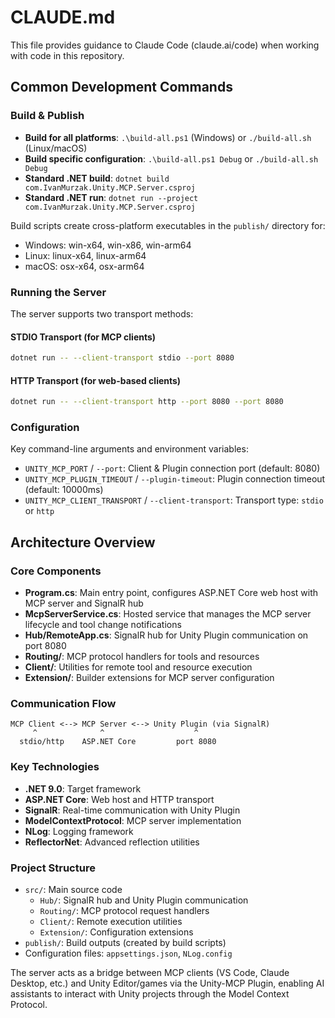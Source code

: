 # CLAUDE.md

This file provides guidance to Claude Code (claude.ai/code) when working with code in this repository.

## Common Development Commands

### Build & Publish
- **Build for all platforms**: `.\build-all.ps1` (Windows) or `./build-all.sh` (Linux/macOS)
- **Build specific configuration**: `.\build-all.ps1 Debug` or `./build-all.sh Debug`
- **Standard .NET build**: `dotnet build com.IvanMurzak.Unity.MCP.Server.csproj`
- **Standard .NET run**: `dotnet run --project com.IvanMurzak.Unity.MCP.Server.csproj`

Build scripts create cross-platform executables in the `publish/` directory for:
- Windows: win-x64, win-x86, win-arm64
- Linux: linux-x64, linux-arm64
- macOS: osx-x64, osx-arm64

### Running the Server
The server supports two transport methods:

#### STDIO Transport (for MCP clients)
```bash
dotnet run -- --client-transport stdio --port 8080
```

#### HTTP Transport (for web-based clients)
```bash
dotnet run -- --client-transport http --port 8080 --port 8080
```

### Configuration
Key command-line arguments and environment variables:
- `UNITY_MCP_PORT` / `--port`: Client & Plugin connection port (default: 8080)
- `UNITY_MCP_PLUGIN_TIMEOUT` / `--plugin-timeout`: Plugin connection timeout (default: 10000ms)
- `UNITY_MCP_CLIENT_TRANSPORT` / `--client-transport`: Transport type: `stdio` or `http`

## Architecture Overview

### Core Components
- **Program.cs**: Main entry point, configures ASP.NET Core web host with MCP server and SignalR hub
- **McpServerService.cs**: Hosted service that manages the MCP server lifecycle and tool change notifications
- **Hub/RemoteApp.cs**: SignalR hub for Unity Plugin communication on port 8080
- **Routing/**: MCP protocol handlers for tools and resources
- **Client/**: Utilities for remote tool and resource execution
- **Extension/**: Builder extensions for MCP server configuration

### Communication Flow
```
MCP Client <--> MCP Server <--> Unity Plugin (via SignalR)
     ^              ^                    ^
  stdio/http    ASP.NET Core         port 8080
```

### Key Technologies
- **.NET 9.0**: Target framework
- **ASP.NET Core**: Web host and HTTP transport
- **SignalR**: Real-time communication with Unity Plugin
- **ModelContextProtocol**: MCP server implementation
- **NLog**: Logging framework
- **ReflectorNet**: Advanced reflection utilities

### Project Structure
- `src/`: Main source code
  - `Hub/`: SignalR hub and Unity Plugin communication
  - `Routing/`: MCP protocol request handlers
  - `Client/`: Remote execution utilities
  - `Extension/`: Configuration extensions
- `publish/`: Build outputs (created by build scripts)
- Configuration files: `appsettings.json`, `NLog.config`

The server acts as a bridge between MCP clients (VS Code, Claude Desktop, etc.) and Unity Editor/games via the Unity-MCP Plugin, enabling AI assistants to interact with Unity projects through the Model Context Protocol.